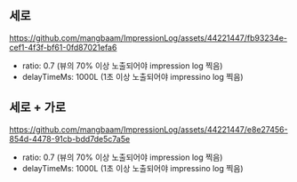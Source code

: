 ## 세로

https://github.com/mangbaam/ImpressionLog/assets/44221447/fb93234e-cef1-4f3f-bf61-0fd87021efa6

- ratio: 0.7 (뷰의 70% 이상 노출되어야 impression log 찍음)
- delayTimeMs: 1000L (1초 이상 노출되어야 impressino log 찍음)

## 세로 + 가로

https://github.com/mangbaam/ImpressionLog/assets/44221447/e8e27456-854d-4478-91cb-bdd7de5c7a5e

- ratio: 0.7 (뷰의 70% 이상 노출되어야 impression log 찍음)
- delayTimeMs: 1000L (1초 이상 노출되어야 impressino log 찍음)
